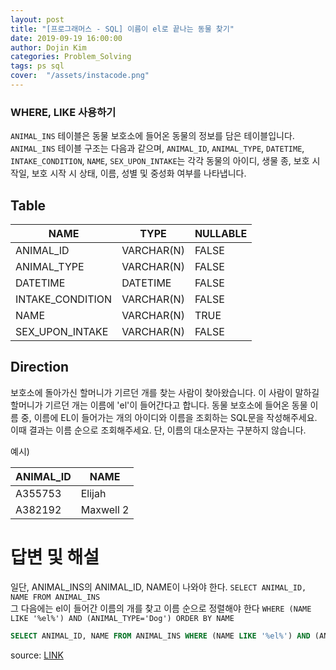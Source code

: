 ```yaml
---
layout: post
title: "[프로그래머스 - SQL] 이름이 el로 끝나는 동물 찾기"
date: 2019-09-19 16:00:00
author: Dojin Kim
categories: Problem_Solving
tags: ps sql
cover:  "/assets/instacode.png"
---
```

### WHERE, LIKE 사용하기

`ANIMAL_INS` 테이블은 동물 보호소에 들어온 동물의 정보를 담은 테이블입니다. `ANIMAL_INS` 테이블 구조는 다음과 같으며, `ANIMAL_ID`, `ANIMAL_TYPE`, `DATETIME`, `INTAKE_CONDITION`, `NAME`, `SEX_UPON_INTAKE`는 각각 동물의 아이디, 생물 종, 보호 시작일, 보호 시작 시 상태, 이름, 성별 및 중성화 여부를 나타냅니다.

## Table 

| NAME             | TYPE       | NULLABLE |
|------------------|------------|----------|
| ANIMAL_ID        | VARCHAR(N) | FALSE    |
| ANIMAL_TYPE      | VARCHAR(N) | FALSE    |
| DATETIME         | DATETIME   | FALSE    |
| INTAKE_CONDITION | VARCHAR(N) | FALSE    |
| NAME             | VARCHAR(N) | TRUE     |
| SEX_UPON_INTAKE  | VARCHAR(N) | FALSE    |



## Direction

보호소에 돌아가신 할머니가 기르던 개를 찾는 사람이 찾아왔습니다. 이 사람이 말하길 할머니가 기르던 개는 이름에 'el'이 들어간다고 합니다. 동물 보호소에 들어온 동물 이름 중, 이름에 EL이 들어가는 개의 아이디와 이름을 조회하는 SQL문을 작성해주세요. 이때 결과는 이름 순으로 조회해주세요. 단, 이름의 대소문자는 구분하지 않습니다.

예시)

| ANIMAL_ID  | NAME         |
|------------|--------------|
| A355753	 |	Elijah	    |  
| A382192    |	Maxwell 2	|  
      

# 답변 및 해설

일단, ANIMAL_INS의 ANIMAL_ID, NAME이 나와야 한다. 
```SELECT ANIMAL_ID, NAME FROM ANIMAL_INS ```  
그 다음에는 el이 들어간 이름의 개를 찾고 이름 순으로 정렬해야 한다
```WHERE (NAME LIKE '%el%') AND (ANIMAL_TYPE='Dog') ORDER BY NAME```   


```SQL
SELECT ANIMAL_ID, NAME FROM ANIMAL_INS WHERE (NAME LIKE '%el%') AND (ANIMAL_TYPE='Dog') ORDER BY NAME
```


<bold> source: <a href="https://programmers.co.kr/learn/courses/30/lessons/59047"> LINK </a></bold>
